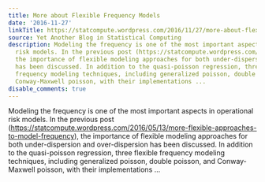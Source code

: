 ```yaml
---
title: More about Flexible Frequency Models
date: '2016-11-27'
linkTitle: https://statcompute.wordpress.com/2016/11/27/more-about-flexible-frequency-models/
source: Yet Another Blog in Statistical Computing
description: Modeling the frequency is one of the most important aspects in operational
  risk models. In the previous post (https://statcompute.wordpress.com/2016/05/13/more-flexible-approaches-to-model-frequency),
  the importance of flexible modeling approaches for both under-dispersion and over-dispersion
  has been discussed. In addition to the quasi-poisson regression, three flexible
  frequency modeling techniques, including generalized poisson, double poisson, and
  Conway-Maxwell poisson, with their implementations ...
disable_comments: true
---
```

Modeling the frequency is one of the most important aspects in operational risk models. In the previous post (https://statcompute.wordpress.com/2016/05/13/more-flexible-approaches-to-model-frequency), the importance of flexible modeling approaches for both under-dispersion and over-dispersion has been discussed. In addition to the quasi-poisson regression, three flexible frequency modeling techniques, including generalized poisson, double poisson, and Conway-Maxwell poisson, with their implementations ...